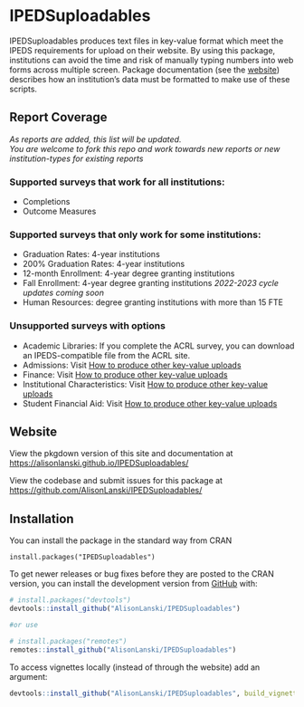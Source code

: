 
<!-- README.md is generated from README.Rmd. Please edit that file -->

# IPEDSuploadables

<!-- badges: start -->
<!-- badges: end -->

IPEDSuploadables produces text files in key-value format which meet the
IPEDS requirements for upload on their website. By using this package,
institutions can avoid the time and risk of manually typing numbers into
web forms across multiple screen. Package documentation (see the
[website](https://alisonlanski.github.io/IPEDSuploadables/)) describes
how an institution’s data must be formatted to make use of these
scripts.

## Report Coverage

*As reports are added, this list will be updated.  
You are welcome to fork this repo and work towards new reports or new
institution-types for existing reports*

### Supported surveys that work for all institutions:

-   Completions
-   Outcome Measures

### Supported surveys that only work for some institutions:

-   Graduation Rates: 4-year institutions 
-   200% Graduation Rates: 4-year institutions 
-   12-month Enrollment: 4-year degree granting institutions 
-   Fall Enrollment: 4-year degree granting institutions *2022-2023 cycle updates coming soon*
-   Human Resources: degree granting institutions with more than 15 FTE

### Unsupported surveys with options

-   Academic Libraries: If you complete the ACRL survey, you can
    download an IPEDS-compatible file from the ACRL site.
-   Admissions: Visit [How to produce other key-value
    uploads](https://alisonlanski.github.io/IPEDSuploadables/articles/howto_use_autoformat.html)
-   Finance: Visit [How to produce other key-value
    uploads](https://alisonlanski.github.io/IPEDSuploadables/articles/howto_use_autoformat.html)
-   Institutional Characteristics: Visit [How to produce other key-value
    uploads](https://alisonlanski.github.io/IPEDSuploadables/articles/howto_use_autoformat.html)
-   Student Financial Aid: Visit [How to produce other key-value
    uploads](https://alisonlanski.github.io/IPEDSuploadables/articles/howto_use_autoformat.html)

## Website

View the pkgdown version of this site and documentation at
<https://alisonlanski.github.io/IPEDSuploadables/>

View the codebase and submit issues for this package at
<https://github.com/AlisonLanski/IPEDSuploadables/>

## Installation

You can install the package in the standard way from CRAN

    install.packages("IPEDSuploadables")

To get newer releases or bug fixes before they are posted to the CRAN
version, you can install the development version from
[GitHub](https://github.com/AlisonLanski/IPEDSuploadables) with:

``` r
# install.packages("devtools")
devtools::install_github("AlisonLanski/IPEDSuploadables")

#or use

# install.packages("remotes")
remotes::install_github("AlisonLanski/IPEDSuploadables")
```

To access vignettes locally (instead of through the website) add an
argument:

``` r
devtools::install_github("AlisonLanski/IPEDSuploadables", build_vignettes = TRUE)
```
